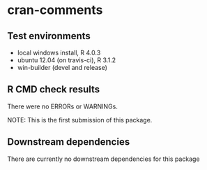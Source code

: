 cran-comments
================

## Test environments

  - local windows install, R 4.0.3
  - ubuntu 12.04 (on travis-ci), R 3.1.2
  - win-builder (devel and release)

## R CMD check results

There were no ERRORs or WARNINGs.

NOTE: This is the first submission of this package.

## Downstream dependencies

There are currently no downstream dependencies for this package
